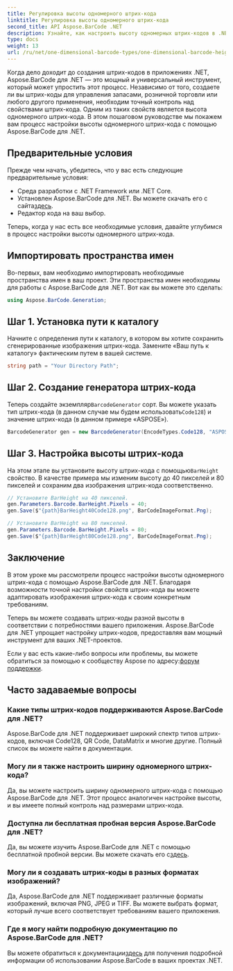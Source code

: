 ```yaml
---
title: Регулировка высоты одномерного штрих-кода
linktitle: Регулировка высоты одномерного штрих-кода
second_title: API Aspose.BarCode .NET
description: Узнайте, как настроить высоту одномерных штрих-кодов в .NET с помощью Aspose.BarCode для точной настройки. Создавайте идеальные штрих-коды без особых усилий!
type: docs
weight: 13
url: /ru/net/one-dimensional-barcode-types/one-dimensional-barcode-height-adjustment/
---
```


Когда дело доходит до создания штрих-кодов в приложениях .NET, Aspose.BarCode для .NET — это мощный и универсальный инструмент, который может упростить этот процесс. Независимо от того, создаете ли вы штрих-коды для управления запасами, розничной торговли или любого другого применения, необходим точный контроль над свойствами штрих-кода. Одним из таких свойств является высота одномерного штрих-кода. В этом пошаговом руководстве мы покажем вам процесс настройки высоты одномерного штрих-кода с помощью Aspose.BarCode для .NET.

## Предварительные условия

Прежде чем начать, убедитесь, что у вас есть следующие предварительные условия:

- Среда разработки с .NET Framework или .NET Core.
-  Установлен Aspose.BarCode для .NET. Вы можете скачать его с сайта[здесь](https://releases.aspose.com/barcode/net/).
- Редактор кода на ваш выбор.

Теперь, когда у нас есть все необходимые условия, давайте углубимся в процесс настройки высоты одномерного штрих-кода.

## Импортировать пространства имен

Во-первых, вам необходимо импортировать необходимые пространства имен в ваш проект. Эти пространства имен необходимы для работы с Aspose.BarCode для .NET. Вот как вы можете это сделать:

```csharp
using Aspose.BarCode.Generation;
```

## Шаг 1. Установка пути к каталогу

Начните с определения пути к каталогу, в котором вы хотите сохранить сгенерированные изображения штрих-кода. Замените «Ваш путь к каталогу» фактическим путем в вашей системе.

```csharp
string path = "Your Directory Path";
```

## Шаг 2. Создание генератора штрих-кода

 Теперь создайте экземпляр`BarcodeGenerator` сорт. Вы можете указать тип штрих-кода (в данном случае мы будем использовать`Code128`) и значение штрих-кода (в данном примере «ASPOSE»).

```csharp
BarcodeGenerator gen = new BarcodeGenerator(EncodeTypes.Code128, "ASPOSE");
```

## Шаг 3. Настройка высоты штрих-кода

 На этом этапе вы установите высоту штрих-кода с помощью`BarHeight` свойство. В качестве примера мы изменим высоту до 40 пикселей и 80 пикселей и сохраним два изображения штрих-кода соответственно.

```csharp
// Установите BarHeight на 40 пикселей.
gen.Parameters.Barcode.BarHeight.Pixels = 40;
gen.Save($"{path}BarHeight40Code128.png", BarCodeImageFormat.Png);

// Установите BarHeight на 80 пикселей.
gen.Parameters.Barcode.BarHeight.Pixels = 80;
gen.Save($"{path}BarHeight80Code128.png", BarCodeImageFormat.Png);
```

## Заключение

В этом уроке мы рассмотрели процесс настройки высоты одномерного штрих-кода с помощью Aspose.BarCode для .NET. Благодаря возможности точной настройки свойств штрих-кода вы можете адаптировать изображения штрих-кода к своим конкретным требованиям.

Теперь вы можете создавать штрих-коды разной высоты в соответствии с потребностями вашего приложения. Aspose.BarCode для .NET упрощает настройку штрих-кодов, предоставляя вам мощный инструмент для ваших .NET-проектов.

 Если у вас есть какие-либо вопросы или проблемы, вы можете обратиться за помощью к сообществу Aspose по адресу:[форум поддержки](https://forum.aspose.com/c/barcode/13).

## Часто задаваемые вопросы

### Какие типы штрих-кодов поддерживаются Aspose.BarCode для .NET?
Aspose.BarCode для .NET поддерживает широкий спектр типов штрих-кодов, включая Code128, QR Code, DataMatrix и многие другие. Полный список вы можете найти в документации.

### Могу ли я также настроить ширину одномерного штрих-кода?
Да, вы можете настроить ширину одномерного штрих-кода с помощью Aspose.BarCode для .NET. Этот процесс аналогичен настройке высоты, и вы имеете полный контроль над размерами штрих-кода.

### Доступна ли бесплатная пробная версия Aspose.BarCode для .NET?
 Да, вы можете изучить Aspose.BarCode для .NET с помощью бесплатной пробной версии. Вы можете скачать его с[здесь](https://releases.aspose.com/).

### Могу ли я создавать штрих-коды в разных форматах изображений?
Да, Aspose.BarCode для .NET поддерживает различные форматы изображений, включая PNG, JPEG и TIFF. Вы можете выбрать формат, который лучше всего соответствует требованиям вашего приложения.

### Где я могу найти подробную документацию по Aspose.BarCode для .NET?
 Вы можете обратиться к документации[здесь](https://reference.aspose.com/barcode/net/) для получения подробной информации об использовании Aspose.BarCode в ваших проектах .NET.
